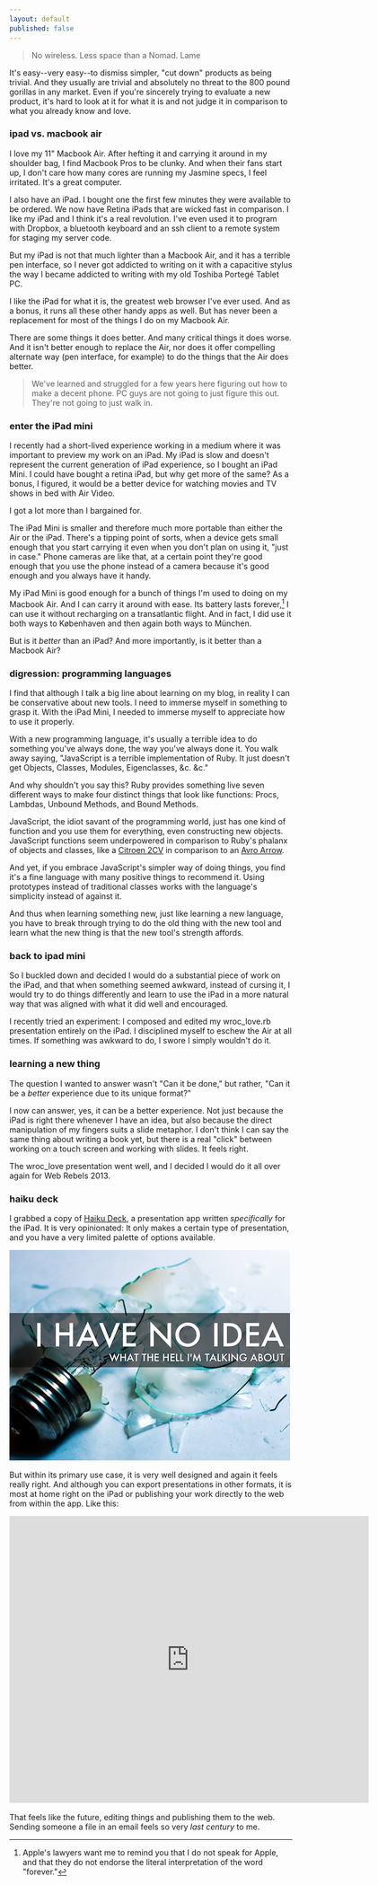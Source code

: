 ```yaml
---
layout: default
published: false
---
```


> No wireless. Less space than a Nomad. Lame

It's easy--very easy--to dismiss simpler, "cut down" products as being trivial. And they usually are trivial and absolutely no threat to the 800 pound gorillas in any market. Even if you're sincerely trying to evaluate a new product, it's hard to look at it for what it is and not judge it in comparison to what you already know and love.

### ipad vs. macbook air

I love my 11" Macbook Air. After hefting it and carrying it around in my shoulder bag, I find Macbook Pros to be clunky. And when their fans start up, I don't care how many cores are running my Jasmine specs, I feel irritated. It's a great computer.

I also have an iPad. I bought one the first few minutes they were available to be ordered. We now have Retina iPads that are wicked fast in comparison. I like my iPad and I think it's a real revolution. I've even used it to program with Dropbox, a bluetooth keyboard and an ssh client to a remote system for staging my server code.

But my iPad is not that much lighter than a Macbook Air, and it has a terrible pen interface, so I never got addicted to writing on it with a capacitive stylus the way I became addicted to writing with my old Toshiba Portegé Tablet PC.

I like the iPad for what it is, the greatest web browser I've ever used. And as a bonus, it runs all these other handy apps as well. But has never been a replacement for most of the things I do on my Macbook Air.

There are some things it does better. And many critical things it does worse. And it isn't better enough to replace the Air, nor does it offer compelling alternate way (pen interface, for example) to do the things that the Air does better.

> We've learned and struggled for a few years here figuring out how to make a decent phone. PC guys are not going to just figure this out. They're not going to just walk in.

### enter the iPad mini

I recently had a short-lived experience working in a medium where it was important to preview my work on an iPad. My iPad is slow and doesn't represent the current generation of iPad experience, so I bought an iPad Mini. I could have bought a retina iPad, but why get more of the same? As a bonus, I figured, it would be a better device for watching movies and TV shows in bed with Air Video.

I got a lot more than I bargained for.

The iPad Mini is smaller and therefore much more portable than either the Air or the iPad. There's a tipping point of sorts, when a device gets small enough that you start carrying it even when you don't plan on using it, "just in case." Phone cameras are like that, at a certain point they're good enough that you use the phone instead of a camera because it's good enough and you always have it handy.

My iPad Mini is good enough for a bunch of things I'm used to doing on my Macbook Air. And I can carry it around with ease. Its battery lasts forever,[^apple] I can use it without recharging on a transatlantic flight. And in fact, I did use it both ways to Københaven and then again both ways to München.

But is it *better* than an iPad? And more importantly, is it better than a Macbook Air?

### digression: programming languages

I find that although I talk a big line about learning on my blog, in reality I can be conservative about new tools. I need to immerse myself in something to grasp it. With the iPad Mini, I needed to immerse myself to appreciate how to use it properly.

With a new programming language, it's usually a terrible idea to do something you've always done, the way you've always done it. You walk away saying, "JavaScript is a terrible implementation of Ruby. It just doesn't get Objects, Classes, Modules, Eigenclasses, &c. &c."

And why shouldn't you say this? Ruby provides something live seven different ways to make four distinct things that look like functions: Procs, Lambdas, Unbound Methods, and Bound Methods.

JavaScript, the idiot savant of the programming world, just has one kind of function and you use them for everything, even constructing new objects. JavaScript functions seem underpowered in comparison to Ruby's phalanx of objects and classes, like a [Citroen 2CV](https://en.wikipedia.org/wiki/Citroën_2CV) in comparison to an [Avro Arrow](https://en.wikipedia.org/wiki/Avro_Canada_CF-105_Arrow).

And yet, if you embrace JavaScript's simpler way of doing things, you find it's a fine language with many positive things to recommend it. Using prototypes instead of traditional classes works with the language's simplicity instead of against it.

And thus when learning something new, just like learning a new language, you have to break through trying to do the old thing with the new tool and learn what the new thing is that the new tool's strength affords.

### back to ipad mini

So I buckled down and decided I would do a substantial piece of work on the iPad, and that when something seemed awkward, instead of cursing it, I would try to do things differently and learn to use the iPad in a more natural way that was aligned with what it did well and encouraged.

I recently tried an experiment: I composed and edited my wroc_love.rb presentation entirely on the iPad. I disciplined myself to eschew the Air at all times. If something was awkward to do, I swore I simply wouldn't do it.

### learning a new thing

The question I wanted to answer wasn't "Can it be done," but rather, "Can it be a *better* experience due to its unique format?"

I now can answer, yes, it can be a better experience. Not just because the iPad is right there whenever I have an idea, but also because the direct manipulation of my fingers suits a slide metaphor. I don't think I can say the same thing about writing a book yet, but there is a real "click" between working on a touch screen and working with slides. It feels right.

The wroc_love presentation went well, and I decided I would do it all over again for Web Rebels 2013.

### haiku deck

I grabbed a copy of [Haiku Deck](http://www.haikudeck.com), a presentation app written *specifically* for the iPad. It is very opinionated: It only makes a certain type of presentation, and you have a very limited palette of options available.

![I have no idea what I'm talking about](/assets/images/i-have-no-idea.png)

But within its primary use case, it is very well designed and again it feels really right. And although you can export presentations in other formats, it is most at home right on the iPad or publishing your work directly to the web from within the app. Like this:

<iframe src='http://www.haikudeck.com/e/oqsvmTYuvj' width='640' height='511' frameborder='0' marginheight='0' marginwidth='0'></iframe>

That feels like the future, editing things and publishing them to the web. Sending someone a file in an email feels so very *last century* to me.

[^apple]: Apple's lawyers want me to remind you that I do not speak for Apple, and that they do not endorse the literal interpretation of the word "forever."